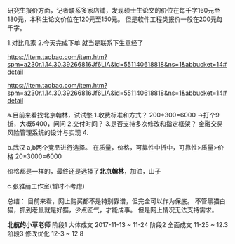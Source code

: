 研究生报价方面，记者联系多家店铺，发现硕士生论文的价位在每千字160元至180元，本科生论文价位在120元至150元。
但是软件工程类报价一般在200元每千字。

1.对比几家
2.今天完成下单
就当是联系下生意经了

https://item.taobao.com/item.htm?spm=a230r.1.14.30.39266816Jf6LIA&id=551140618818&ns=1&abbucket=14#detail

https://item.taobao.com/item.htm?spm=a230r.1.14.30.39266816Jf6LIA&id=551140618818&ns=1&abbucket=14#detail

a.目前来看找北京翰林，试试憋
1.收费标准和方式？
200*300=6000 ->打个9折，大概5400，问问
2.交付时间？
3.是否支持多次修改和指定框架？
金融交易风险管理系统的设计与实现
4.

b.武汉
a,b两个竞品进行选择。
在质量，价格，可靠性中折中，可靠性>质量>价格
20*3000=6000

价格都是一样的，最终还是选择了**北京翰林**，加油，山子

c.张雅丽工作室(暂时不考虑)

总结：
目前来看，网上购买都不是特别靠谱，但完全可以作为保底。
不管黑猫白猫，抓到老鼠就是好猫，少点匠气，才能成事。
但是网上情况无法支持需求。

**北航的小草老师**
阶段1 大体成文 2017-11-13 ~ 11-24
阶段2 全面成文  11-25 ~ 12.3
阶段3 修改优化 12-3 ~ 12 8


